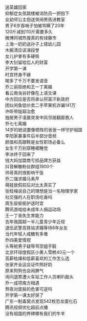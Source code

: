 送英雄回家  
抑郁症女孩跳楼被消防员一把抱下  
女幼师公主抱送哭闹男孩进教室  
男子6岁吞哨子怕被骂瞒了20年  
120斤减到110斤需要多久  
微博同城热搜真的有绿藤市  
上海一奶奶送孙子上错幼儿园  
木婉清应该演段誉  
女儿护爹有多硬核  
李大钊留给后人的财富  
开学第一课  
时宜终身不嫁  
喝多了千万不要发语音  
乔三丽拒绝和王一丁离婚  
看云南虫谷好像在上语文课  
中方回应是否将承认阿富汗新政府  
团伙闲鱼低价卖二手苹果机诈骗141万  
许昕带娃超治愈  
独居男子凌晨突发中风邻居翻窗救人  
乔七七离婚  
14岁的她说要像牺牲的爸爸一样守护祖国  
李阳家暴事件后半部分音频  
颜值和高跟鞋是女性职场必备么  
女生千万别穿睡裙睡觉  
李冰终于回来了  
钱大妈加盟商亏损品牌方获益  
抖音解散粉丝群组1900个  
帅哥真的很影响干饭  
乔二强求婚马素芹  
萌娃放假前后对比太真实了  
张桂梅说自己的理想是当一名物理学家  
社交强的人在职场吃香吗  
周生辰偷偷护送时宜  
腾讯游戏给未成年人捐运动场  
王一丁丧失生育能力  
去年我国超一半儿童青少年近视  
退伍武警高铁站求婚等待8年女友  
当代年轻人戒糖有多难  
乔四美爱情观  
头等舱男子疑辱骂空姐手脏  
北京环球度假区小黄人雪糕40元一个  
高薪枯燥和低薪喜欢的工作怎么选  
张家齐全运会证件照好奶  
原来狗狗也会闹脾气  
询问退票遭火车站工作人员喇叭敲头  
乔一成项南方相遇  
熬夜对皮肤的危害可逆吗  
开学第一课太好哭了  
广东一制毒窝点发现542枚恐龙蛋化石  
腾讯视频优化超前点播  
没有祖国的界碑哪有我们的牛羊  
